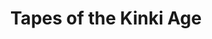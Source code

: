 ---
layout: project 
title: Tapes of the Kinki Age
class: radio
institution:  Radio Flouka
location-year: Paris, 2021
artists: Sono Mayrit
picture: assets/images/other/kinki.jpg
external_link: https://soundcloud.com/radioflouka/rumba-flamenco-tapes-w-cutrinhos-08102021
year: 2021
---